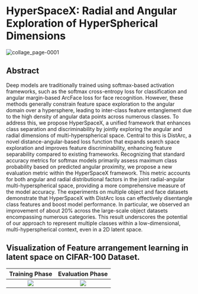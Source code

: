 # HyperSpaceX: Radial and Angular Exploration of HyperSpherical Dimensions
![collage_page-0001](https://github.com/MuskanDosi12/HyperSpaceX/blob/main/HyperSpaceXFrameworkVisualAbstract.jpg)
## Abstract
Deep models are traditionally trained using softmax-based activation frameworks, such as the softmax cross-entropy loss for classification and angular margin-based ArcFace loss for face recognition. However, these methods generally constrain feature space exploration to the angular domain over a hypersphere, leading to inter-class feature entanglement due to the high density of angular data points across numerous classes. To address this, we propose HyperSpaceX, a unified framework that enhances class separation and discriminability by jointly exploring the angular and radial dimensions of multi-hyperspherical space. Central to this is DistArc, a novel distance-angular-based loss function that expands search space exploration and improves feature discriminability, enhancing feature separability compared to existing frameworks. Recognizing that standard accuracy metrics for softmax models primarily assess maximum class probability based on predicted angular proximity, we propose a new evaluation metric within the HyperSpaceX framework. This metric accounts for both angular and radial distributional factors in the joint radial-angular multi-hyperspherical space, providing a more comprehensive measure of the model accuracy. The experiments on multiple object and face datasets demonstrate that HyperSpaceX with DistArc loss can effectively disentangle class features and boost model performance. In particular, we observed an improvement of about 20% across the large-scale object datasets encompassing numerous categories. This result underscores the potential of our approach to represent multiple classes within a low-dimensional, multi-hyperspherical context, even in a 2D latent space.

## Visualization of Feature arrangement learning in latent space on CIFAR-100 Dataset.

Training Phase             |  Evaluation Phase
:-------------------------:|:-------------------------:
![](https://github.com/MuskanDosi12/HyperSpaceX/blob/main/train.gif) |  ![](https://github.com/MuskanDosi12/HyperSpaceX/blob/main/eval.gif)
